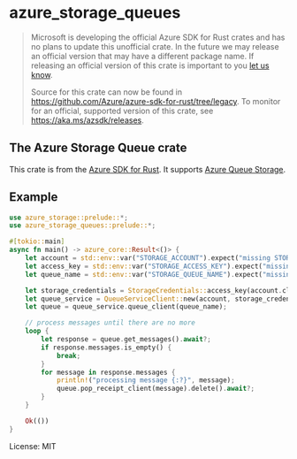 # azure_storage_queues

> Microsoft is developing the official Azure SDK for Rust crates and has no plans to update this unofficial crate.
> In the future we may release an official version that may have a different package name.
> If releasing an official version of this crate is important to you [let us know](https://github.com/Azure/azure-sdk-for-rust/issues/new/choose).
>
> Source for this crate can now be found in <https://github.com/Azure/azure-sdk-for-rust/tree/legacy>.
> To monitor for an official, supported version of this crate, see <https://aka.ms/azsdk/releases>.

## The Azure Storage Queue crate

This crate is from the [Azure SDK for Rust](https://github.com/azure/azure-sdk-for-rust).
It supports [Azure Queue Storage](https://docs.microsoft.com/azure/storage/queues/storage-queues-introduction).

## Example
```rust
use azure_storage::prelude::*;
use azure_storage_queues::prelude::*;

#[tokio::main]
async fn main() -> azure_core::Result<()> {
    let account = std::env::var("STORAGE_ACCOUNT").expect("missing STORAGE_ACCOUNT");
    let access_key = std::env::var("STORAGE_ACCESS_KEY").expect("missing STORAGE_ACCESS_KEY");
    let queue_name = std::env::var("STORAGE_QUEUE_NAME").expect("missing STORAGE_QUEUE_NAME");

    let storage_credentials = StorageCredentials::access_key(account.clone(), access_key);
    let queue_service = QueueServiceClient::new(account, storage_credentials);
    let queue = queue_service.queue_client(queue_name);

    // process messages until there are no more
    loop {
        let response = queue.get_messages().await?;
        if response.messages.is_empty() {
            break;
        }
        for message in response.messages {
            println!("processing message {:?}", message);
            queue.pop_receipt_client(message).delete().await?;
        }
    }

    Ok(())
}

```


License: MIT
